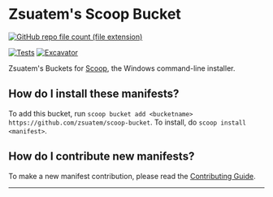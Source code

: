 # Zsuatem's Scoop Bucket

[![GitHub repo file count (file extension)](https://img.shields.io/github/directory-file-count/zsuatem/scoop-bucket/bucket?type=file&extension=json&label=Scoop%20Buckets&labelColor=%23272e32)](https://github.com/zsuatem/scoop-bucket/tree/master/bucket)

[![Tests](https://github.com/zsuatem/scoop-bucket/actions/workflows/ci.yml/badge.svg)](https://github.com/zsuatem/scoop-bucket/actions/workflows/ci.yml) [![Excavator](https://github.com/zsuatem/scoop-bucket/actions/workflows/excavator.yml/badge.svg)](https://github.com/zsuatem/scoop-bucket/actions/workflows/excavator.yml)

 Zsuatem's Buckets for [Scoop](https://scoop.sh), the Windows command-line installer.

How do I install these manifests?
---------------------------------

To add this bucket, run `scoop bucket add <bucketname> https://github.com/zsuatem/scoop-bucket`. To install, do `scoop install <manifest>`.

How do I contribute new manifests?
----------------------------------

To make a new manifest contribution, please read the [Contributing Guide](https://github.com/ScoopInstaller/.github/blob/main/.github/CONTRIBUTING.md).

----
